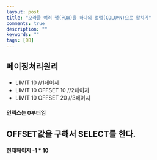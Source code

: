 ```yaml
---
layout: post
title: "오라클 여러 행(ROW)을 하나의 컬럼(COLUMN)으로 합치기"
comments: true
description: ""
keywords: ""
tags: [DB]
---
```


## 페이징처리원리

- LIMIT 10           //1페이지
- LIMIT 10 OFFSET 10 //2페이지
- LIMIT 10 OFFSET 20 //3페이지

#### 인덱스는 0부터임

## OFFSET값을 구해서 SELECT를 한다.

#### 현재페이지 -1 * 10